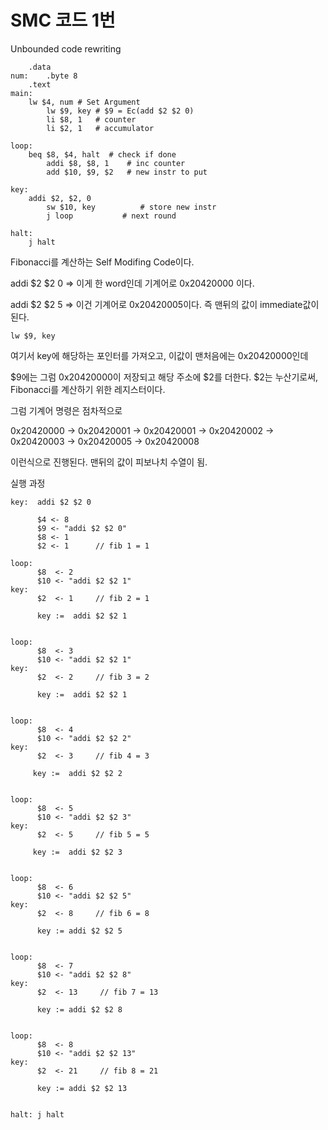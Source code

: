 # SMC 코드 1번

Unbounded code rewriting

```assembly
	.data
num:	.byte 8
	.text
main:	
	lw $4, num # Set Argument
     	lw $9, key # $9 = Ec(add $2 $2 0)
     	li $8, 1   # counter
     	li $2, 1   # accumulator
      
loop:	
	beq $8, $4, halt  # check if done
     	addi $8, $8, 1    # inc counter
     	add $10, $9, $2   # new instr to put
      
key: 	
	addi $2, $2, 0
     	sw $10, key    	     # store new instr
     	j loop		     # next round
      
halt: 	
	j halt
```



Fibonacci를 계산하는 Self Modifing Code이다.

addi $2 $2 0  		=> 이게 한 word인데		기계어로 0x20420000 이다.

addi $2 $2 5		  => 이건 기계어로 0x20420005이다.	즉 맨뒤의 값이 immediate값이 된다.

```assembly
lw $9, key
```

여기서 key에 해당하는 포인터를 가져오고, 이값이 맨처음에는
0x20420000인데

$9에는 그럼 0x20420000이 저장되고 해당 주소에 $2를 더한다. $2는
누산기로써, Fibonacci를 계산하기 위한 레지스터이다.

그럼 기계어 명령은 점차적으로

0x20420000 -> 0x20420001 -> 0x20420001 -> 0x20420002 -> 0x20420003 -> 0x20420005 -> 0x20420008

이런식으로 진행된다. 맨뒤의 값이 피보나치 수열이 됨.


실행 과정

```
key:  addi $2 $2 0

      $4 <- 8
      $9 <- "addi $2 $2 0"
      $8 <- 1
      $2 <- 1      // fib 1 = 1

loop: 
      $8  <- 2
      $10 <- "addi $2 $2 1"
key:
      $2  <- 1     // fib 2 = 1

      key :=  addi $2 $2 1


loop: 
      $8  <- 3
      $10 <- "addi $2 $2 1"
key:
      $2  <- 2     // fib 3 = 2

      key :=  addi $2 $2 1


loop: 
      $8  <- 4
      $10 <- "addi $2 $2 2"
key:
      $2  <- 3     // fib 4 = 3

     key :=  addi $2 $2 2


loop: 
      $8  <- 5
      $10 <- "addi $2 $2 3"
key:
      $2  <- 5     // fib 5 = 5

     key :=  addi $2 $2 3


loop: 
      $8  <- 6
      $10 <- "addi $2 $2 5"
key:
      $2  <- 8     // fib 6 = 8

      key := addi $2 $2 5


loop: 
      $8  <- 7
      $10 <- "addi $2 $2 8"
key:
      $2  <- 13     // fib 7 = 13

      key := addi $2 $2 8


loop: 
      $8  <- 8
      $10 <- "addi $2 $2 13"
key:
      $2  <- 21     // fib 8 = 21

      key := addi $2 $2 13


halt: j halt

```
